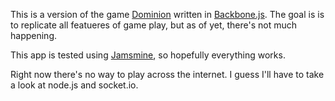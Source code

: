 This is a version of the game
[Dominion](http://www.riograndegames.com/games.html?id=278/) written in
[Backbone.js](http://backbonejs.org/). The goal is is to replicate all featueres
of game play, but as of yet, there's not much happening.

This app is tested using [Jamsmine](http://pivotal.github.com/jasmine/), so
hopefully everything works.

Right now there's no way to play across the internet. I guess I'll have to take
a look at node.js and socket.io.
